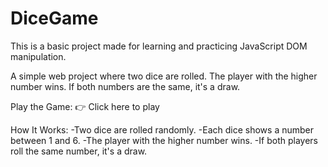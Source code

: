 # DiceGame
This is a basic project made for learning and practicing JavaScript DOM manipulation.

A simple web project where two dice are rolled.
The player with the higher number wins. If both numbers are the same, it's a draw.

Play the Game:
👉 Click here to play

How It Works:
-Two dice are rolled randomly.
-Each dice shows a number between 1 and 6.
-The player with the higher number wins.
-If both players roll the same number, it's a draw.
